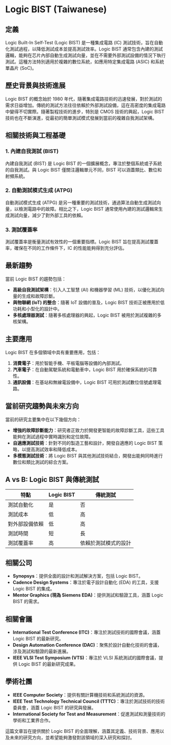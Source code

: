 # Logic BIST (Taiwanese)

## 定義

Logic Built-In Self-Test (Logic BIST) 是一種集成電路 (IC) 測試技術，旨在自動化測試過程，以降低測試成本並提高測試效率。Logic BIST 通常包含內建的測試邏輯，能夠在芯片內部自動生成測試向量，並在不需要外部測試設備的情況下執行測試。這種方法特別適用於複雜的數位系統，如應用特定集成電路 (ASIC) 和系統單晶片 (SoC)。

## 歷史背景與技術進展

Logic BIST 的概念始於 1980 年代，隨著集成電路技術的迅速發展，對於測試的需求日益增加。傳統的測試方法往往依賴於外部測試設備，這在高密度的集成電路中變得不切實際。隨著製程技術的進步，特別是 CMOS 技術的興起，Logic BIST 技術也在不斷演進，從最初的簡單測試模式發展到當前的複雜自我測試架構。

## 相關技術與工程基礎

### 1. 內建自我測試 (BIST)

內建自我測試 (BIST) 是 Logic BIST 的一個擴展概念，專注於整個系統或子系統的自我測試。與 Logic BIST 僅關注邏輯單元不同，BIST 可以涵蓋類比、數位和射頻系統。

### 2. 自動測試模式生成 (ATPG)

自動測試模式生成 (ATPG) 是另一種重要的測試技術，通過算法自動生成測試向量，以檢測電路中的故障。相比之下，Logic BIST 通常使用內建的測試邏輯來生成測試向量，減少了對外部工具的依賴。

### 3. 測試覆蓋率

測試覆蓋率是衡量測試有效性的一個重要指標。Logic BIST 旨在提高測試覆蓋率，確保在不同的工作條件下，IC 的性能能夠得到充分評估。

## 最新趨勢

當前 Logic BIST 的趨勢包括：

- **高級自我測試架構**：引入人工智慧 (AI) 和機器學習 (ML) 技術，以優化測試向量的生成和故障診斷。
- **與物聯網 (IoT) 的整合**：隨著 IoT 設備的普及，Logic BIST 技術正被應用於低功耗和小型化的設計中。
- **多核處理器測試**：隨著多核處理器的興起，Logic BIST 被用於測試複雜的多核架構。

## 主要應用

Logic BIST 在多個領域中具有重要應用，包括：

1. **消費電子**：用於智能手機、平板電腦等設備的內部測試。
2. **汽車電子**：在自動駕駛系統和電動車中，Logic BIST 用於確保系統的可靠性。
3. **通訊設備**：在基站和無線電設備中，Logic BIST 可用於測試數位信號處理電路。

## 當前研究趨勢與未來方向

當前的研究主要集中在以下幾個方向：

- **增強的故障診斷能力**：研究者正致力於開發更智能的故障診斷工具，這些工具能夠在測試過程中實時識別和定位故障。
- **自適應測試技術**：針對不同的製造工藝和設計，開發自適應的 Logic BIST 策略，以提高測試效率和降低成本。
- **多模態測試技術**：將 Logic BIST 與其他測試技術結合，開發出能夠同時進行數位和類比測試的綜合方案。

## A vs B: Logic BIST 與傳統測試

| 特點             | Logic BIST                     | 傳統測試                     |
|------------------|--------------------------------|------------------------------|
| 測試自動化       | 是                             | 否                           |
| 測試成本         | 低                             | 高                           |
| 對外部設備依賴   | 低                             | 高                           |
| 測試時間         | 短                             | 長                           |
| 測試覆蓋率       | 高                             | 依賴於測試模式的設計       |

## 相關公司

- **Synopsys**：提供全面的設計和測試解決方案，包括 Logic BIST。
- **Cadence Design Systems**：專注於電子設計自動化 (EDA) 的工具，支援 Logic BIST 的集成。
- **Mentor Graphics (現為 Siemens EDA)**：提供測試和驗證工具，涵蓋 Logic BIST 的需求。

## 相關會議

- **International Test Conference (ITC)**：專注於測試技術的國際會議，涵蓋 Logic BIST 的最新研究。
- **Design Automation Conference (DAC)**：聚焦於設計自動化技術的會議，涉及測試和驗證的最新進展。
- **IEEE VLSI Test Symposium (VTS)**：專注於 VLSI 系統測試的國際會議，提供 Logic BIST 的最新研究成果。

## 學術社團

- **IEEE Computer Society**：提供有關計算機技術和系統測試的資源。
- **IEEE Test Technology Technical Council (TTTC)**：專注於測試技術的技術委員會，涵蓋 Logic BIST 的研究與發展。
- **International Society for Test and Measurement**：促進測試和測量技術的學術和工業界合作。 

這篇文章旨在提供關於 Logic BIST 的全面理解，涵蓋其定義、技術背景、應用以及未來的研究方向，並希望能夠激發對該領域的深入研究和探討。
